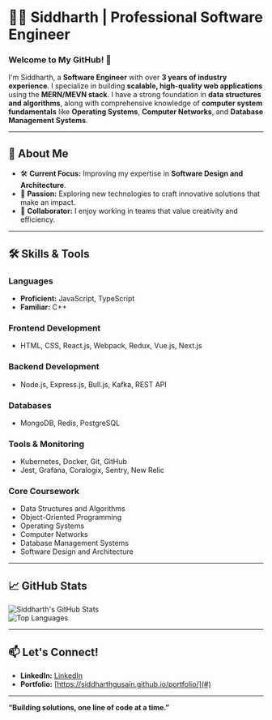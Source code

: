 # 👨‍💻 Siddharth | Professional Software Engineer  

### Welcome to My GitHub! 🚀  

I'm Siddharth, a **Software Engineer** with over **3 years of industry experience**. I specialize in building **scalable, high-quality web applications** using the **MERN/MEVN stack**. I have a strong foundation in **data structures and algorithms**, along with comprehensive knowledge of **computer system fundamentals** like **Operating Systems**, **Computer Networks**, and **Database Management Systems**.

---

## 💼 **About Me**  

- 🛠️ **Current Focus:** Improving my expertise in **Software Design and Architecture**.  
- 🌟 **Passion:** Exploring new technologies to craft innovative solutions that make an impact.  
- 👥 **Collaborator:** I enjoy working in teams that value creativity and efficiency.  

---

## 🛠️ **Skills & Tools**

### **Languages**  
- **Proficient:** JavaScript, TypeScript  
- **Familiar:** C++  

### **Frontend Development**  
- HTML, CSS, React.js, Webpack, Redux, Vue.js, Next.js  

### **Backend Development**  
- Node.js, Express.js, Bull.js, Kafka, REST API  

### **Databases**  
- MongoDB, Redis, PostgreSQL  

### **Tools & Monitoring**  
- Kubernetes, Docker, Git, GitHub  
- Jest, Grafana, Coralogix, Sentry, New Relic  

### **Core Coursework**  
- Data Structures and Algorithms  
- Object-Oriented Programming  
- Operating Systems  
- Computer Networks  
- Database Management Systems  
- Software Design and Architecture  

---

## 📈 **GitHub Stats**

![Siddharth's GitHub Stats](https://github-readme-stats.vercel.app/api?username=siddharthgusain&show_icons=true&theme=radical)  
![Top Languages](https://github-readme-stats.vercel.app/api/top-langs/?username=siddharthgusain&layout=compact&theme=radical)  

---

## 📫 **Let's Connect!**  
- **LinkedIn:** [LinkedIn](https://www.linkedin.com/in/siddharth-gusain/>)  
- **Portfolio:** [https://siddharthgusain.github.io/portfolio/](#) 

---

**“Building solutions, one line of code at a time.”**
